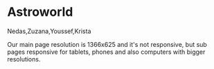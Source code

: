 # Astroworld
Nedas,Zuzana,Youssef,Krista

Our main page resolution is 1366x625 and it's not responsive, but sub pages responsive for tablets, phones and also computers with bigger
resolutions.
